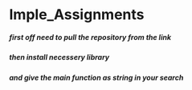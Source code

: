 # Imple_Assignments

##### first off need to pull the repository from the link
##### then install necessery library
##### and give the main function as string in your search
